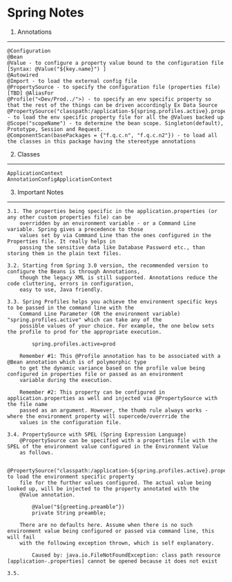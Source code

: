# Spring Notes

1. Annotations
----------------
	@Configuration
	@Bean
	@Value - to configure a property value bound to the configuration file [Syntax: @Value("${key.name}") ]
	@Autowired
	@Import - to load the external config file
	@PropertySource - to specify the configuration file (properties file)
	[TBD] @AliasFor
	@Profile("<Dev/Prod../">) - to specify an env specific property so that the rest of the things can be driven accordingly Ex Data Source
	@PropertySource("classpath:/application-${spring.profiles.active}.properties") - to load the env specific property file for all the @Values backed up
	@Scope("scopeName") - to determine the bean scope. Singleton(default), Prototype, Session and Request.
	@ComponentScan(basePackages = {"f.q.c.n", "f.q.c.n2"}) - to load all the classes in this package having the stereotype annotations

2. Classes
-------------
	ApplicationContext
	AnnotationConfigApplicationContext

3. Important Notes
------------------
	3.1. The properties being specific in the application.properties (or any other custom properties file) can be
		overridden by an environment variable - or a Command Line variable. Spring gives a precedence to those
		values set by via Command Line than the ones configured in the Properties file. It really helps in
		passing the sensitive data like Database Password etc., than storing them in the plain text files.

	3.2. Starting from Spring 3.0 version, the recommended version to configure the Beans is through Annotations, 
		though the legacy XML is still supported. Annotations reduce the code cluttering, errors in configuration,
		easy to use, Java friendly. 

	3.3. Spring Profiles helps you achieve the environment specific keys to be passed in the command line with the 
		Command Line Parameter (OR the environment variable) "spring.profiles.active" which can take any of the 
		possible values of your choice. For example, the one below sets the profile to prod for the appropriate execution.

			spring.profiles.active=prod

		Remember #1: This @Profile annotation has to be associated with a @Bean annotation which is of polymorphic type
		to get the dynamic variance based on the profile value being configured in properties file or passed as an environment
		variable during the execution.

		Remember #2: This property can be configured in application.properties as well and injected via @PropertySource with the file name
		passed as an argument. However, the thumb rule always works - where the environment property will supercede/overrride the
		values in the configuration file. 

	3.4. PropertySource with SPEL (Spring Expression Language) 
		@PropertySource can be specified with a properties file with the SPEL of the environment value configured in the Environment Value
		as follows.

			@PropertySource("classpath:/application-${spring.profiles.active}.properties") to load the environment specific property
		file for the further values configured. The actual value being looked up, will be injected to the property annotated with the
		@Value annotation. 

			@Value("${greeting.preamble"})
			private String preamble;

		There are no defaults here. Assume when there is no such environment value being configured or passed via command line, this will fail
		with the following exception thrown, which is self explanatory.

			Caused by: java.io.FileNotFoundException: class path resource [application-.properties] cannot be opened because it does not exist

	3.5.

